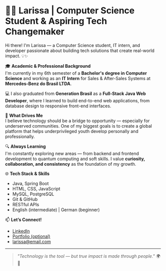 # 👩‍💻 Larissa | Computer Science Student & Aspiring Tech Changemaker

Hi there! I'm Larissa — a Computer Science student, IT intern, and developer passionate about building tech solutions that create real-world impact. 💡✨

🎓 **Academic & Professional Background**  
I'm currently in my 6th semester of a **Bachelor's degree in Computer Science** and working as an **IT Intern** for Sales & After-Sales Systems at **Mercedes-Benz do Brasil LTDA**.

💻 I also graduated from **Generation Brasil** as a **Full-Stack Java Web Developer**, where I learned to build end-to-end web applications, from database design to responsive front-end interfaces.

🚀 **What Drives Me**  
I believe technology should be a bridge to opportunity — especially for underserved communities. One of my biggest goals is to create a global platform that helps underprivileged youth develop personally and professionally.

🔍 **Always Learning**  
I'm constantly exploring new areas — from backend and frontend development to quantum computing and soft skills. I value **curiosity, collaboration, and consistency** as the foundation of my growth.

🌐 **Tech Stack & Skills**  
- Java, Spring Boot  
- HTML, CSS, JavaScript  
- MySQL, PostgreSQL  
- Git & GitHub  
- RESTful APIs  
- English (intermediate) | German (beginner)

📫 **Let’s Connect!**  
- [LinkedIn](https://www.linkedin.com/in/your-profile)  
- [Portfolio (optional)](https://your-portfolio.com)  
- larissa@email.com  

---

> _"Technology is the tool — but true impact is made through people."_ 🌍💙
